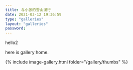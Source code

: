 ```yaml
---
title: 与小张的雪山漫行
date: 2021-03-12 19:36:59
type: "galleries"
layout: "galleries"
password: 
---
```


hello2



here is gallery home.

{% include image-gallery.html folder="/gallery/thumbs" %}